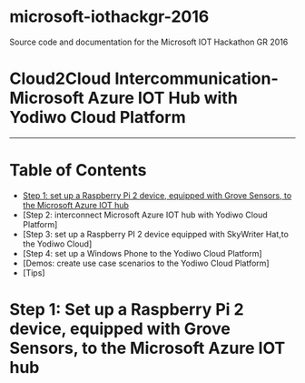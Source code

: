 # microsoft-iothackgr-2016
Source code and documentation for the Microsoft IOT Hackathon GR 2016

Cloud2Cloud Intercommunication- Microsoft Azure IOT Hub with Yodiwo Cloud Platform
===
---

# Table of Contents

-   [Step 1: set up a Raspberry Pi 2 device, equipped with Grove Sensors, to the Microsoft Azure IOT hub](#Step-1)
-   [Step 2: interconnect Microsoft Azure IOT hub with Yodiwo Cloud Platform]
-   [Step 3: set up a Raspberry PI 2 device equipped with SkyWriter Hat,to the Yodiwo Cloud]
-   [Step 4: set up a Windows Phone to the Yodiwo Cloud Platform]
-   [Demos: create use case scenarios to the Yodiwo Cloud Platform]
-   [Tips]

<a name="Step-1"></a>
# Step 1: Set up a Raspberry Pi 2 device, equipped with Grove Sensors, to the Microsoft Azure IOT hub

